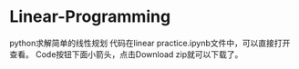 # Linear-Programming
python求解简单的线性规划
代码在linear practice.ipynb文件中，可以直接打开查看。
Code按钮下面小箭头，点击Download zip就可以下载了。
